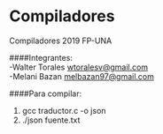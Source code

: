 Compiladores
============

Compiladores 2019 FP-UNA

####Integrantes: <br>
-Walter Torales wtoralesv@gmail.com<br>
-Melani Bazan melbazan97@gmail.com

####Para compilar:
1. gcc traductor.c -o json
2. ./json fuente.txt

